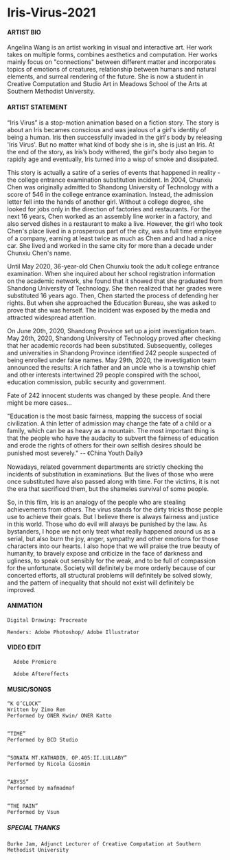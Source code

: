 # Iris-Virus-2021


#### ARTIST BIO

Angelina Wang is an artist working in visual and interactive art. Her work takes on multiple forms, combines aesthetics and computation. Her works mainly focus on "connections" between different matter and incorporates topics of emotions of creatures, relationship between humans and natural elements, and surreal rendering of the future. She is now a student in Creative Computation and Studio Art in Meadows School of the Arts at Southern Methodist University.




#### ARTIST STATEMENT

“Iris Virus” is a stop-motion animation based on a fiction story. The story is about an Iris becames conscious and was jealous of a girl's identity of being a human. Iris then successfully invaded in the girl's body by releasing 'Iris Virus'. But no matter what kind of body she is in, she is just an Iris.  At the end of the story, as Iris’s body withered, the girl's body also began to rapidly age and eventually, Iris turned into a wisp of smoke and dissipated.
       
       
This story is actually a satire of a series of events that happened in reality - the college entrance examination substitution incident.
In 2004, Chunxiu Chen was originally admitted to Shandong University of Technology with a score of 546 in the college entrance examination. Instead, the admission letter fell into the hands of another girl. 
Without a college degree, she looked for jobs only in the direction of factories and restaurants. For the next 16 years, Chen worked as an assembly line worker in a factory, and also served dishes in a restaurant to make a live.
However, the girl who took Chen's place lived in a prosperous part of the city, was a full time employee of a company, earning at least twice as much as Chen and and had a nice car. She lived and worked in the same city for more than a decade under Chunxiu Chen's name.


Until May 2020, 36-year-old Chen Chunxiu took the adult college entrance examination. When she inquired about her school registration information on the academic network, she found that it showed that she graduated from Shandong University of Technology. She then realized that her grades were substituted 16 years ago.
Then, Chen started the process of defending her rights. But when she approached the Education Bureau, she was asked to prove that she was herself. The incident was exposed by the media and attracted widespread attention. 
      
   On June 20th, 2020, Shandong Province set up a joint investigation team.
   May 26th, 2020, Shandong University of Technology proved after checking that her academic records had been substituted.
                   Subsequently, colleges and universities in Shandong Province identified 242 people suspected of being enrolled under false names.
   May 29th, 2020, the investigation team announced the results: A rich father and an uncle who is a township chief and other interests intertwined 29 people conspired with the school, education commission, public security and government.
      
      
Fate of 242 innocent students was changed by these people. And there might be more cases...

"Education is the most basic fairness, mapping the success of social civilization. A thin letter of admission may change the fate of a child or a family, which can be as heavy as a mountain. The most important thing is that the people who have the audacity to subvert the fairness of education and erode the rights of others for their own selfish desires should be punished most severely."
                                                                                                                        -- 《China Youth Daily》
                                                                                                                        
Nowadays, related government departments are strictly checking the incidents of substitution in examinations. But the lives of those who were once substituted have also passed along with time. For the victims, it is not the era that sacrificed them, but the shameles survival of some people.
      
      
So, in this film, Iris is an analogy of the people who are stealing achievements from others. The virus stands for the dirty tricks those people use to achieve their goals. But I believe there is always fairness and justice in this world. Those who do evil will always be punished by the law. As bystanders, I hope we not only treat what really happened around us as a serial, but also burn the joy, anger, sympathy and other emotions for those characters into our hearts. I also hope that we will praise the true beauty of humanity, to bravely expose and criticize in the face of darkness and ugliness, to speak out sensibly for the weak, and to be full of compassion for the unfortunate. Society will definitely be more orderly because of our concerted efforts, all structural problems will definitely be solved slowly, and the pattern of inequality that should not exist will definitely be improved.





#### ANIMATION

    Digital Drawing: Procreate

    Renders: Adobe Photoshop/ Adobe Illustrator




#### VIDEO EDIT

      Adobe Premiere

      Adobe Aftereffects



#### MUSIC/SONGS

    “K O’CLOCK”
    Written by Zimo Ren
    Performed by ONER Kwin/ ONER Katto


    “TIME”
    Performed by BCD Studio
    

    “SONATA MT.KATHADIN, OP.405:II.LULLABY”
    Performed by Nicola Giosmin


    “ABYSS”
    Performed by mafmadmaf


    “THE RAIN”
    Performed by Vsun





##### SPECIAL THANKS

    Burke Jam, Adjunct Lecturer of Creative Computation at Southern Methodist University

